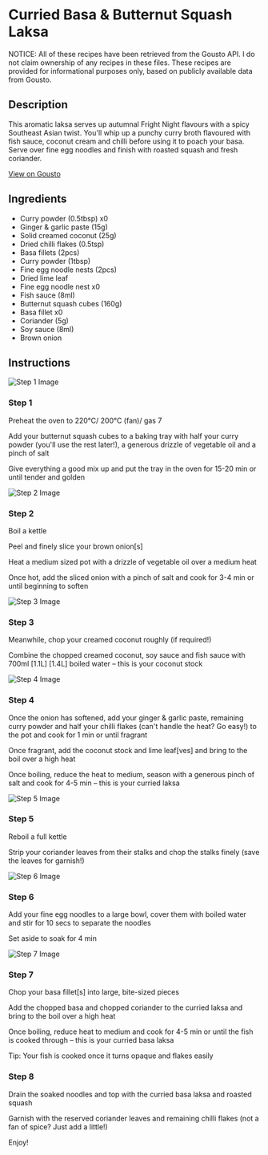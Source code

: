 # Curried Basa & Butternut Squash Laksa

NOTICE: All of these recipes have been retrieved from the Gousto API. I do not claim ownership of any recipes in these files. These recipes are provided for informational purposes only, based on publicly available data from Gousto.

## Description

This aromatic laksa serves up autumnal Fright Night flavours with a spicy Southeast Asian twist. You'll whip up a punchy curry broth flavoured with fish sauce, coconut cream and chilli before using it to poach your basa. Serve over fine egg noodles and finish with roasted squash and fresh coriander.

[View on Gousto](https://www.gousto.co.uk/recipes/cookbook/curried-basa-butternut-squash-laksa)

## Ingredients

- Curry powder (0.5tbsp) x0
- Ginger & garlic paste (15g)
- Solid creamed coconut (25g)
- Dried chilli flakes (0.5tsp)
- Basa fillets (2pcs)
- Curry powder (1tbsp)
- Fine egg noodle nests (2pcs)
- Dried lime leaf
- Fine egg noodle nest x0
- Fish sauce (8ml)
- Butternut squash cubes (160g)
- Basa fillet x0
- Coriander (5g)
- Soy sauce (8ml)
- Brown onion

## Instructions

![Step 1 Image](https://production-media.gousto.co.uk/cms/recipe-step-image/step-1-1692628041022-x200.jpg)

### Step 1

Preheat the oven to 220°C/ 200°C (fan)/ gas 7

Add your butternut squash cubes to a baking tray with half your curry powder (you'll use the rest later!), a generous drizzle of vegetable oil and a pinch of salt

Give everything a good mix up and put the tray in the oven for 15-20 min or until tender and golden

![Step 2 Image](https://production-media.gousto.co.uk/cms/recipe-step-image/step-2-1692628045640-x200.jpg)

### Step 2

Boil a kettle

Peel and finely slice your brown onion[s]

Heat a medium sized pot with a drizzle of vegetable oil over a medium heat

Once hot, add the sliced onion with a pinch of salt and cook for 3-4 min or until beginning to soften

![Step 3 Image](https://production-media.gousto.co.uk/cms/recipe-step-image/step-3-1692628048713-x200.jpg)

### Step 3

Meanwhile, chop your creamed coconut roughly (if required!)

Combine the chopped creamed coconut, soy sauce and fish sauce with 700ml <span class="text-purple">[1.1L]</span> <span class="text-danger">[1.4L]</span> boiled water – this is your coconut stock

![Step 4 Image](https://production-media.gousto.co.uk/cms/recipe-step-image/step-4-1692628051969-x200.jpg)

### Step 4

Once the onion has softened, add your ginger & garlic paste, remaining curry powder and half your chilli flakes (can't handle the heat? Go easy!) to the pot and cook for 1 min or until fragrant

Once fragrant, add the coconut stock and lime leaf[ves] and bring to the boil over a high heat

Once boiling, reduce the heat to medium, season with a generous pinch of salt and cook for 4-5 min – this is your curried laksa

![Step 5 Image](https://production-media.gousto.co.uk/cms/recipe-step-image/step-5-1692628055812-x200.jpg)

### Step 5

Reboil a full kettle

Strip your coriander leaves from their stalks and chop the stalks finely (save the leaves for garnish!)

![Step 6 Image](https://production-media.gousto.co.uk/cms/recipe-step-image/step-6-1692628059058-x200.jpg)

### Step 6

Add your fine egg noodles to a large bowl, cover them with boiled water and stir for 10 secs to separate the noodles

Set aside to soak for 4 min

![Step 7 Image](https://production-media.gousto.co.uk/cms/recipe-step-image/step-7-1692628062626-x200.jpg)

### Step 7

Chop your basa fillet[s] into large, bite-sized pieces

Add the chopped basa and chopped coriander to the curried laksa and bring to the boil over a high heat

Once boiling, reduce heat to medium and cook for 4-5 min or until the fish is cooked through – this is your curried basa laksa

Tip: Your fish is cooked once it turns opaque and flakes easily

### Step 8

Drain the soaked noodles and top with the curried basa laksa and roasted squash

Garnish with the reserved coriander leaves and remaining chilli flakes (not a fan of spice? Just add a little!)

Enjoy!

